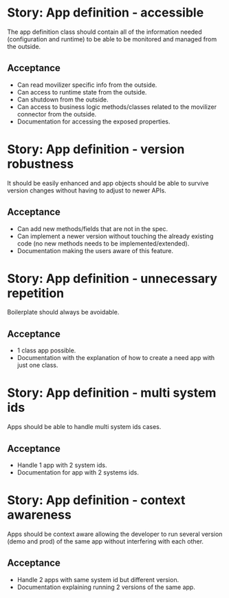 Story: App definition - accessible
==================================
The app definition class should contain all of the information needed (configuration and runtime) to be able to be
monitored and managed from the outside.

Acceptance
----------
- Can read movilizer specific info from the outside.
- Can access to runtime state from the outside.
- Can shutdown from the outside.
- Can access to business logic methods/classes related to the movilizer connector from the outside.
- Documentation for accessing the exposed properties.


Story: App definition - version robustness
==========================================
It should be easily enhanced and app objects should be able to survive version changes without having to adjust to newer
APIs.

Acceptance
----------
- Can add new methods/fields that are not in the spec.
- Can implement a newer version without touching the already existing code (no new methods needs to be
implemented/extended).
- Documentation making the users aware of this feature.


Story: App definition - unnecessary repetition
==============================================
Boilerplate should always be avoidable.

Acceptance
----------
- 1 class app possible.
- Documentation with the explanation of how to create a need app with just one class.


Story: App definition - multi system ids
========================================
Apps should be able to handle multi system ids cases.

Acceptance
----------
- Handle 1 app with 2 system ids.
- Documentation for app with 2 systems ids.


Story: App definition - context awareness
=========================================
Apps should be context aware allowing the developer to run several version (demo and prod) of the same app without
interfering with each other.

Acceptance
----------
- Handle 2 apps with same system id but different version.
- Documentation explaining running 2 versions of the same app.
